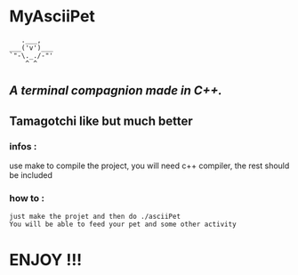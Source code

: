 # **MyAsciiPet**
```
   .___,        
___('v')___     
`"-\._./-"'     
    ^ ^
```
## *A terminal compagnion made in C++.*
## Tamagotchi like but much better

### infos :
  use make to compile the project, you will need c++ compiler, the rest should be included

### how to :
```
just make the projet and then do ./asciiPet
You will be able to feed your pet and some other activity
```
# ENJOY !!!
